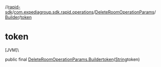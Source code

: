 //[rapid-sdk](../../../../index.md)/[com.expediagroup.sdk.rapid.operations](../../index.md)/[DeleteRoomOperationParams](../index.md)/[Builder](index.md)/[token](token.md)

# token

[JVM]\

public final [DeleteRoomOperationParams.Builder](index.md)[token](token.md)([String](https://docs.oracle.com/javase/8/docs/api/java/lang/String.html)token)
